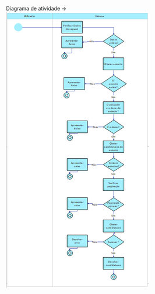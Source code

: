 Diagrama de atividade ->
![image.png](../../.attachments/image-7724f707-d875-4a5e-8b0f-2f045e79d574.png)